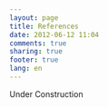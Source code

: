 ```yaml
---
layout: page
title: References
date: 2012-06-12 11:04
comments: true
sharing: true
footer: true
lang: en
---
```


Under Construction
